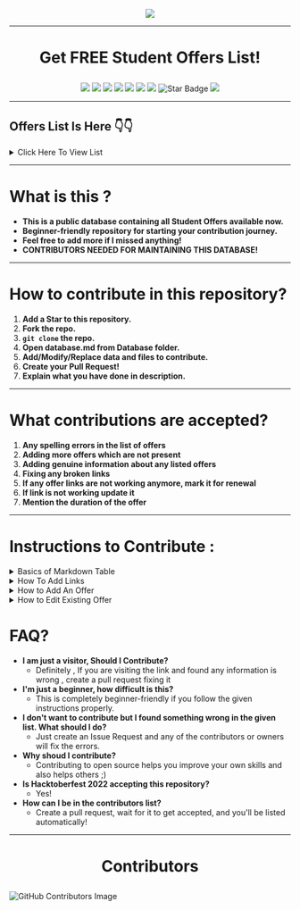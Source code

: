 <p align="center">
<img src="https://media.giphy.com/media/3tpzkqpbVdshXX1By7/giphy.gif">  
</p>  


---

# <p align="center">Get FREE Student Offers List!
<p align="center">
<img src="https://badges.frapsoft.com/os/v2/open-source.svg?v"/>
<img src=https://visitor-badge.glitch.me/badge?page_id=ShryeyamMaity.student-offers"/>
<img src="https://img.shields.io/badge/PRs-welcome-brightgreen.svg?style=flat-square"/>
<img src="https://img.shields.io/github/license/ShreyamMaity/student-offers"/>
<img src="https://img.shields.io/github/stars/ShreyamMaity/student-offers"/>
<img src="https://img.shields.io/github/forks/ShreyamMaity/student-offers"/>
<img src="https://img.shields.io/badge/Contributors-Welcome-orange"/>
<img src="https://img.shields.io/static/v1?label=%F0%9F%8C%9F&message=If%20Useful&style=style=flat&color=BC4E99" alt="Star Badge"/>
<img src="https://img.shields.io/badge/Hacktoberfest-Accepted-yellowgreen"/>
</p>

---

## Offers List Is Here 👇👇
<details><summary> Click Here To View List</summary>
<p>

###### CTRL/Command + F to Find anything  

<!--START_SECTION:cp-->
|Product|Offer Benefits|Type|
|:------|:-------------|:---|
|[Github student developer pack](https://education.github.com/pack)|\$200K worth free software for all your development needs|Development, Art, Design etc.|
|[Bio Link](https://bio.link/)|Link in bio - the clickable URL that you can add to your profile section|Social Media Links Manager|
|[AnyDesk Student](https://anydesk.com/en/education/free-for-students)|All Anydesk Product Licenses while you are student|Design, Art|
|[Spotify premium student discount](https://www.spotify.com/in-en/student/)|Student Discount as low as INR66/month|Music|
|[VS Enterprise](https://visualstudio.microsoft.com/students/)|Visual Studio Code Enterprise Subscription|Development|
|[Notion Pro](https://www.notion.so/product/notion-for-education)|Notion Pro for lifetime for students|Note Taking|
|[Last Pass](https://www.lastpass.com)|6 months subscription|Password Manager|
|[eSurveyCreator](https://www.surveyhero.com/esurveycreator-is-now-surveyhero)|Student License while you are student|Survey creation and distribution app|
|[LucidChart](https://www.lucidchart.com/pages/)|Lifetime free suscription|Flowchart service|
|[Prezi](https://prezi.com/)|Lifetime Subscription|Video Conferencing App|
|[BlackBerry QNX](https://blackberry.qnx.com/en)|LIfetime Subscription|Education|
|[Namecheap.com](https://nc.me/)|1 years .me TLD domain & 1 year SSL Certificate|Domains|
|[Name.com](https://www.name.com/partner/github-students)|One year domain and Advance Security SSL Sertificate|Domains|
|[AWS Educate](https://aws.amazon.com/education/awseducate/)|Starter Account worth \$100.00|Cloud|
|[Educative](https://www.educative.io/github-students)|6 Months Validity with 60+ courses|Learn|
|[Github](https://education.github.com/benefits/offers)|Github pro package|Developer|
|[Microsoft Azure](https://azure.microsoft.com/en-in/free/students/)|25+ microsoft cloud services + \$100.00 in Azure credit|Cloud|
|[Unity](https://unity.com/products/unity-student)|Lifetime|Game Development|
|[Jetbrains](https://www.jetbrains.com/education/)|Annual Subscription|Developer|
|[Digital Ocean](https://www.digitalocean.com/github-students/)|\$50 Credit|Cloud|
|[Bootstrap Studio](https://bootstrapstudio.io/)|Studio Licence|Design concept|
|[Frontend Masters](https://frontendmasters.com/welcome/github-student-developers/)|6 Months Validity|Learn|
|[Heroku](https://www.heroku.com/students)|Hobby Dyno|Cloud|
|[.tech Domains](https://get.tech/github-student-developer-pack)|.tech domain 1 year validity + 2 emails + 100 MB storage|Domains|
|[PomoDone](https://pomodoneapp.com/pomodoro-timer-for-students.html)|Lite Plan for 2 years|Productivity|
|[.tech Domains](https://get.tech/)|.tech domain 1 year validity + 2 emails + 100 MB storage|Domains|
|[GitKraken](https://www.gitkraken.com/github-student-developer-pack-bundle)|GitKraken Pro Kit|Developing Tools|
|[termius](https://termius.com/education)|Premium Plan|Mobile|
|[DataCamp](https://www.datacamp.com/pricing/student)|3 months plan|Learn|
|[One Month](https://onemonth.com/github/students)|30 days subsription|Learn|
|[Education Host](https://github-students.educationhost.co.uk/)|1 Years Plan + Upgrade plan discount|Cloud|
|[Interview Cake](https://www.interviewcake.com/github-students)|3 weeks Plan|Learn|
|[MongoDB](https://www.mongodb.com/students)|\$200 credit + Courses + Certification|Infrastructure & APIs|
|[GitHub Campus Experts](https://education.github.com/experts)|Complete Course|Learn|
|[iconscout](https://iconscout.com/)|1 years Subscription + 60 Premiums icons|Design|
|[twilio](https://www.twilio.com/blog/twilio-perks-students-and-educators-now-available-github-education)|\$50 credit + APIs|Infrastructure & APIs|
|[testmail.app](https://testmail.app/)|Essential plan|Developing Tools|
|[Polypane](https://polypane.app/github-students/)|1 year subscription|Design|
|[Pageclip](https://pageclip.co/github-students)|Basic Plan subscription|Infrastructure|
|[next.tech](https://next.tech/)|1 years Subscription|Developing & Learn|
|[ATOM](https://atomlearning.co.uk/pricing)|Annual Subscription|Tools|
|[Arduino Education](https://https://www.arduino.cc/education/explore-iot-kit)|6 months Subscription|Internet of Things & Infrastructure|
|[Typeform](https://product.typeform.com/github/)|1 years Subscription|Design &  Marketing|
|[netwise.](https://www.netwise.co.uk/students/)|1 years Subscription|Cloud & Internet of Things|
|[HazeOver](https://hazeover.com/)|Lifetime|Productivity|
|[ICONS8](https://icons8.com/github-students)|3 Months unlimited Subscription|Design|
|[Mailgun](https://www.mailgun.com/github-students/)|12 months subcription + 20,000 free emails + 100 email validations|Infrastructures|
|[Go Rails](https://gorails.com/github-students)|12 months subcription – Video Lessons|Learn|
|[Rhino3D](https://www.rhino3d.com/for/education/)|Rhino3D Educational License|3D Rendering|
|[Enscape](https://enscape3d.com/educational-license/)|Enscape educational license|Visual Reality & Real Time Rendering||
|[Chaos](https://www.chaos.com/education/students)|Student License|3D Work|
|[QT](https://www.qt.io/qt-educational-license)|QT Educational License|Cross Platform development|
|[Copyright.com](https://www.copyright.com/solutions-annual-copyright-license-student-assessments/)|Student License|Education|
|[cPanel](https://)|Educational License|cPanel for free but faculty only|
|[Figma pro](https://www.figma.com/education/)|Figma Pro License|UI/UX Designing|
|[Gurobi](https://www.gurobi.com/academia/academic-program-and-licenses/)|Student License|Business Problem Solving|
|[Shapr3d](https://www.shapr3d.com/education)|Student License 1 Year|3D modeling App|
|[Gliffy](https://help.gliffy.com/online/Content/GliffyOnline/free_for_students.htm)|Free account for active students|Diagram Drawing|
|[Portfolio Box Pro](https://https://www.portfoliobox.net/students)|Student License|Portfolio creation|
|[Lumion Pro](https://lumion.com/educational-licenses.html)|Student License|3D Rendering software|
|[Tableau Desktop](https://www.tableau.com/academic/students)|1 Year free Student License|Data Analysing|
|[Tableau Prep Builder](https://)|1 Year Student License|Data Cleaner For Data Analysis|
|[THINKFUL](https://www.thinkful.com/blog/github-adds-thinkful-to-student-developer-pack/)|1 Month Web Development|Learn|
|[Invision App](https://https://www.invisionapp.com/)|Free while you are student|UI/UX Design|
|[Basecamp account](https://basecamp.com/discounts)|Free account for teachers and students|Project management & team Collab|
|[Amazon Prime Student (.com)](https://www.amazon.in/b?ie=UTF8&node=15307611031)|6 month Prime + prime videos(all region) + deals 7 discounts|Shopping|
|[Unidays](https://www.myunidays.com/US/en-US)|Student Discounts|Shopping|
|[SheerID](https://www.sheerid.com/shoppers/studentdeals/)|Student Discount|Shopping|
|[OnTheHub](https://onthehub.com/)|Discounts on softwares for Stdents,Faculty and staff|Softwares|
|[PTC student](https://www.ptc.com/en/products/education/free-software/creo-college-download)|Student License|3D CAD|
|[Intel education software](https://www.intel.com/content/www/us/en/education/intel-education.html)|Student License|Development|
|[Newegg Premier](https://www.newegg.com/neweggpremier)|Discounts|shopping|
|[Mnx.io](https://mnx.io/pricing)|**\$50 credit in cloud hosting for students, valid for 1 year.**|Cloud Server|
|[DNS simple](https://dnsimple.com/signup)|DNS Simple student license|DNS data observation|
|[Orchestrate.io](https://)|Free developer account|database service|
|[Send grid](https://)|Student License|STMP mail system|
|[Bitnami](https://)|Student License free|pre-packaged images for automated setup of popular server software on Windows, Mac OS|
|[Crowflower]https://visit.figure-eight.com/People-Powered-Data-Enrichment_T)|Student License|AI ML training software|
|[Squarespace](https://www.squarespace.com/coupons)|Discount and Free months|education|
|[Students beans](https://www.studentbeans.com/student-discount/uk/all)|Membership ID|student ID for discounts|
|[Themescale](https://)|Wordpress themes license for 1 year|Website|
|[Hexagon Geospatail](https://hexagon.com/company/divisions/safety-infrastructure-geospatial/education-program)|Student License|Education|
|[Axure education](https://www.axure.com/edu)|Student License|Prototype creation software|
|[replit](https://replit.com/site/github-students)|3 months Hackers Plan|Developers & Learn|
|[Bhphotovideo](https://www.bhphotovideo.com/find/eduAdvantage.jsp)|Student License|Shopping|
|[Flatiron School](https://flatironschool.com/)|1 month Subscription|Learn|
|[IMGBOT](https://github.com/marketplace/imgbot/plan/MLP_kgDNGw8#pricing-and-setup)|Free Image Optimisation|Infrastructure|
|[POPSQL](https://popsql.com/github-students)|Premium Plan|Developers Tools|
|[DATADOG](https://)|Pro Account + 10 Servers + 2 Years Plan|Security & Analytics|
|[Kodika.io](https://kodika.io/pricing/)|Unlimited Pro Plan 6 Months – Build iOS Applications|Design & Mobile|
|[Stripe](https://)|No transaction fee on \$1000 Revenue|Infrastructure & APIs|
|[Adafruit](https://www.adafruit.com/github-students)|1 year subscription|Internet of Things & Infrastructure APIs|
|[Dashlane](https://www.dashlane.com/github-students)|6 Months premium plan|Productivity|
|[Travis CI](https://education.travis-ci.com/)|Open Source|Developer Tools & Internet of Things|
|[ScrapingHub](https://)|1 free scrapy Cloud Unit|Developer Tools|
|[Covalence](https://)|1 month Subscription|Learn|
|[deepsource](https://)|Pro Subscription|Tools|
|[TOWER](https://)|Pro Subscription|Developer Tools|
|[Gitpod](https://gitpod.io/plans/)|6 months personal plan subscription|Developer Tools & Learn|
|[Sentry](https://)|500,000 events/month with unlimited projects|Infrastructure|
|[XOJO](https://www.xojo.com/githubstudent/)|Desktop License|Design & Developer Tools|
|[Working Copy](https://)|Pro Subscription|Developer Tools & Mobile|
|[CryptoLens](https://)|10 Licenses|Infrastructure|
|[Jaamly](https://)|6 Months startup plan|Marketing|
|[BrowserStack](https://www.browserstack.com/)|Automate 1 year plan|Developing Tools|
|[Freshpoint](https://)|Growth Plan|Marketing & APIs|
|[blackfire.io](https://)|Profiler Subscription|Security & Analytics|
|[Neve’s](https://themeisle.com/github-students/)|1 year agency wordpress theme|Design & APIs|
|[Codecov](https://)|Public & Private repositories|Developer Tools|
|[CART](https://)|2 Years Premium Plan|Infrastructure|
|[Customerly](https://)|6 months pro plan|Infrastructure & Marketing|
|[SQLGATE](https://www.sqlgate.com/pricing/subscription?language=en)|1 Years Plan Subscription|Tools|
|[Vaadin](https://vaadin.com/student-program)|Pro Subscription|Infrastructure & APIs|
|[Restyled](https://)|Private Repositories|Tools|
|[Deepscan](https://deepscan.io/github-student-pack)|6 Months premium plan|Tools|
|[Weglot](https://)|1 year|Tools & Infrastructure & APIS|
|[CodeScene](https://codescene.com/github-students)|Private Github repositories|Security & Analytics|
|[Simple Analytics](https://)|1 year subscription|Infrastructure & Marketing|
|[USE together](https://)|1 year subscription|ProductiveTools|
|[Algolia](https://)|1 year subscription|Infrastructure|
|[Better Code Hub](https://bettercodehub.com/github-student-developer-pack)|Individual License & Access private repos|Developing Tools|
|[Daily BOT](https://www.dailybot.com/pricing)|6 Months Business|Productivity|
|[POEditor](https://)|1 year subscription|Developer Tools & Infrastructure|
|[Honeybadger.io](https://www.honeybadger.io/github-students/)|1 year subscription|Security & Analytics|
|[Kaltura](https://)|\$10K/year Credits|Infrastructure|
|[astra](https://www.getastra.com/github-student-developer-pack)|6 months Subscription|Security & Analytics|
|[Pushbots](https://pushbots.com/for/education/)|6 months Subscription|Infrastructure|
|[LingoHub](https://)|Professional Plan with 10,000 text segments|Infrastructure, Productivity|
|[Sider](https://)|Standard|Tools|
|[Blockchair](https://blockchair.com/)|100,000 free requests|Infrastructure|
|[Datree:Combat misconfigurations](https://www.datree.io/))|Pro Subscription|Tools|
|[EverSQL](https://www.eversql.com/github-students/))|6 months Subscription|Tools|
|[baremetrics](https://baremetrics.com/github-students)|Free Baremetrics to \$2.5K monthly recurring revenue|Marketing|
|[LambdaTEST](https://www.lambdatest.com/github-students)|1 year Live Plan|Test|
|[LambdaTEST](https://www.lambdatest.com/pricing)|1 year Live Plan|Test|
|[Sqlsmash](https://sqlsmash.com/buy.html)|Standard Plan|Developing Tools|
|[Wisej](https://wisej.com/)|Premium plus plan|Infrastructure|
|[AccessLint](https://github.com/AccessLint)|Access public and Private repos|Repos|
|[appfigures](https://appfigures.com/landing/github-student)|1 year premium plan|marketing|
|[logDNA](https://www.mezmo.com/blog/get-a-free-logdna-account-in-the-github-student-developer-pack)|50GB/monthly 1 year plan|Security & Analytics|
|[Sofy](httphttps://www.mezmo.com/blog/get-a-free-logdna-account-in-the-github-student-developer-packs://)|6 Months premium plan|Tools & Mobile|
|[Transloadit](https://transloadit.com/github-students/)|10 GB Startup Plan|Infrastructure & Tools|
|[Phrase](https://)|12 months premium plan|Infrastructure & Tools|
|[Coveralls](https://coveralls.io/github-students)|Unlimited private repos access|Tools|
|[Yakindu](https://www.itemis.com/en/yakindu/state-machine/yakindu-universities/)|12 months premium|Learn|
|[Storyscript](https://)|12 months business|Infrastructure|
|[Crowdin](https://crowdin.com/page/github-students)|12 months premium|Tools, Infrastructure , Productivity|
|[Transifex](https://www.transifex.com/pricing/)|6 Months premium|Infrastructure & Tools|
|[Minecraft Educational License](https://education.minecraft.net/en-us/licensing)|Educational License of Minecraft|Game|
|[Udemy Coupons for Music Online Courses](https://udemy.com)|Learn Rs 700 at Udemy|Courses|
|[Testbook Offer for Visa Cards](https://testbook.com/offers/5c6d38b3fdb8bb27ca727f62)|Up to 60% OFF + 15% OFF on Testbook Pass|Tools & Mobile|
|[Clean My Mac](https://macpaw.com/store/cleanmymac)|30% off on lifetime edition and annual plans|Tools & PC|
|[SpiceJet](https://corporate.spicejet.com/studentdiscountlanding.aspx)|SpiceJet will provide up to 10% discount on the base fare on direct domestic ﬂights|
|[Qoddi](https://blog.qoddi.com/flashdrive-student-program/)| Qoddi is a web hosting platform which offers $1000 per year for every student| Web Hosting|
|[Autodesk](https://www.autodesk.com/education/edu-software/overview?sorting=featured&filters=individual)| AutoDesk is a Software company for Architecture softwares. They give special discounts to students. | Architecture Design, CAD |
|[Audible](https://www.amazon.com/hz/audible/mlp?ie=UTF8&tag=colinfgee-20)| Access a selection of Audible Originals, audiobooks, and podcasts including exclusive series.| Learning |
|[YouNeedABudget](https://www.youneedabudget.com/college/)| Free budgeting software for college students with student ID| Tools |
|[Headspace](https://www.headspace.com/studentplan)|85% off|Meditation|
|[Apple](https://www.apple.com/us-edu/store)|Discounts on Apple Products for Students|Products|
|[Evernote](https://evernote.com/students)|Get 50% off a full year of Evernote Personal.|Education|
|[Coursera](https://www.coursera.support/s/article/209819033-Apply-for-Financial-Aid-or-a-Scholarship?language=en_US)|Get certified courses for free with Financial Aid|Education|
|[Microsoft for Students](https://msftstudentcert.cloudreadyskills.com/)|Free 8 Microsoft Certification. Required: .edu email address.|Certification|
|[Hulu for Students](https://www.hulu.com/student)|Students: Get Hulu For Just $1.99/Month.|Video Streaming|
|[Expedia](https://www.expedia.com/student-travel-discounts)|Expedia Students Travel Offer|Tour and Travel|
|[Impact Soundworks](https://impactsoundworks.com/support/#academic-discounts/)|Educational Offer in Impact Soundworks|Music|
|[Oneplus](https://www.oneplus.in/education)|Educational Discount on Oneplus Products | Software |
|[Cursa](https://cursa.app/en)|Get certified courses for free|Education|
|[Envato Elements](https://elements.envato.com/pricing/students)|Envato Elements for Students|Design|
|[Alibaba Cloud for Students](https://www.alibabacloud.com/campaign/education)|Free cloud servers, training courses, and certifications.|Education|
|[IRCTC](https://indianrailways.gov.in/railwayboard/view_section.jsp?lang=0&id=0,2,281,880)|Season Ticket Booking Concession for Students|Travel|
|[Indigo](https://www.goindigo.in/add-on-services/student-discount.html)| Total baggage allowance of 25Kgs (1 pc only) including the additional allowance of 10 kgs (collectively referred to as “Benefits”).|Flight Booking Discount|
|[StudentMoneySaver](https://www.studentmoneysaver.co.uk/)|Provide lucrative discounts on top brands for students| Shopping |
|[Dell](https://www.dell.com/en-in/lp/student-laptop-discount#Featured-Student-Laptops)|Provide discounts on laptops and free delivery for students|Products|
|[Lenovo Student Store](https://www.lenovo.com/in/en/d/students-offer/)| Special discounts for College and School Students |Products|
|[Air India](https://www.airindia.in/student-concession.htm)|Student concession on flights|Travel|
|[Mubi](https://mubi.com/promos/student-india)|90 days of hand-picked films for free. Only for students.| Cinema Streaming |
|[VOXI for Students](https://www.voxi.co.uk/acquisition/students)|Students get first month free.|Cellular Data|
|[Amazon](https://www.primevideo.com/)|Student concession on prime video|entertainment|
|[UNiDAYS](https://www.myunidays.com/IN/en-IN/content/about)|Get up to 50% Off - only for students | tech, fashion, learning and more every time you shop|
|[Macpaw](https://macpaw.com/macpaw-student-discount?campaign=cmmx_search_sitelink_en&campaign=cmmx_search_brand_in_en&ci=16806056043&adgroupid=135530056059&adpos=&ck=cleanmymac%20discount&targetid=kwd-331823206928&match={if:p}&gnetwork=g&creative=591911619779&placement=&placecat=&accname=cmm&gclid=CjwKCAjw79iaBhAJEiwAPYwoCPikBA_zA5hEVpgUUyVjqLZnihdOCw1OfTYojxBtjJf2wcOTAGKP4RoCa4IQAvD_BwE)| Student offer upto 30% |CleanMyMAc X Plan|
|[Samsung](https://www.samsung.com/in/microsite/student-advantage/)|Get up to 10% off on Samsung products with Student Advantage Program |Products|
|[HP](https://www.hp.com/in-en/shop/students/about-the-program)| Discounts, cashback, free products and other offers for Students |Products|
|[Flipkart](https://www.flipkart.com/students-enrollment-store?)|Student concession on flipkart plus|Shopping|
|[Udemy](https://googie.coupons/udemy/?loc=9061866&pos=&ad=430569585489&device=c&target=kwd-66803475385&ext=&camp=2036421541&group=70876059966&utm_medium=16772139466432396440&utm_source=16772139466432396440&utm_campaign=16772139466432396440&gclid=CjwKCAjw79iaBhAJEiwAPYwoCM5iqdWKVmKsuXzAMIZvdlI8y7nTHdvnNI7RePjU9jYwcPyCu-4VFRoC_XAQAvD_BwE?loc=9061866&pos=&ad=430569585489&device=c&target=kwd-66803475385&ext=&camp=2036421541&group=70876059966&utm_medium=16772139466432396440&utm_source=adu92&utm_campaign=16772139466432396440&gclid=CjwKCAjw79iaBhAJEiwAPYwoCM5iqdWKVmKsuXzAMIZvdlI8y7nTHdvnNI7RePjU9jYwcPyCu-4VFRoC_XAQAvD_BwE)|Student concession Udemy Courses|Education|
|[Spotify](https://www.spotify.com/us/student/)|Student offer upto 50% on Spotify Premium|Entertainment|
|[Booktopia](https://www.myunidays.com/AU/en-AU/partners/booktopia/view)|Student offer upto 10%|Education|
|[Adobe](https://gateway.studentbeans.com/us/offer/89f9c9b4-d223-41b1-bf58-48f66d73362c?brand=adobe&category=tech-mobile&utm_source=affiliate&utm_medium=rakuten&utm_campaign=3781960:BrokeScholar&utm_content=3&utm_term=usnetwork&ranMID=44445&ranEAID=*LjTQqvRo5A&ranSiteID=.LjTQqvRo5A-CmG1u971Dcl4NiZHqsZEpA)|Student offer upto 65%|Education|
|[Lenovo](https://lenovo.studentbeans.com/)|Student offer upto 20%|Product|
<!--END_SECTION:cp-->


</p>
</details>  

---

# What is this ?

- **This is a public database containing all Student Offers available now.**
- **Beginner-friendly repository for starting your contribution journey.**
- **Feel free to add more if I missed anything!**
- **CONTRIBUTORS NEEDED FOR MAINTAINING THIS DATABASE!**  
  
---

# How to contribute in this repository?

1. **Add a Star to this repository.**
2. **Fork the repo.**
3. **`git clone` the repo.**
4. **Open database.md from Database folder.**
5. **Add/Modify/Replace data and files to contribute.**
6. **Create your Pull Request!**
7. **Explain what you have done in description.**

---

# What contributions are accepted?

1. **Any spelling errors in the list of offers**
2. **Adding more offers which are not present**
3. **Adding genuine information about any listed offers**
4. **Fixing any broken links**
5. **If any offer links are not working anymore, mark it for renewal**
6. **If link is not working update it**
7. **Mention the duration of the offer**

---

# Instructions to Contribute :

<details><summary> Basics of Markdown Table </summary>
  <p>

  - ![markdown table](./instructions/table.png)
  - ![table info](./instructions/info.png)

	
   </p>
   </details>
<details><summary> How To Add Links </summary>
  <p>

  - ![link info](./instructions/link.png)  
  
  - **Change/Replace the link**

  </p>
  </details>  

<details><summary> How to Add An Offer </summary>
  <p>

   - ![Add](./instructions/add.png)  

   -
     ```bash
     [TITLE](https://)|OFFER INFO|TYPE|
     ```  

   - **Use the format**  

   - **add your own offer data**  

   - **add it at the end of the list**  

   - **make sure everything is genuine**  




  </p>
  </details>  

<details><summary> How to Edit Existing Offer </summary>
  <p>

   - ![table info](./instructions/info.png)  

   - **Edit The Offer Info or Type**

  </p>
  </details>  

# FAQ?


- **I am just a visitor, Should I Contribute?**
  - Definitely , If you are visiting the link and found any information is wrong , create a pull request fixing it
- **I'm just a beginner, how difficult is this?**
  - This is completely beginner-friendly if you follow the given instructions properly.
- **I don't want to contribute but I found something wrong in the given list. What should I do?**
  - Just create an Issue Request and any of the contributors or owners will fix the errors.
- **Why shoud I contribute?**
  - Contributing to open source helps you improve your own skills and also helps others ;)
- **Is Hacktoberfest 2022 accepting this repository?**
  - Yes!
- **How can I be in the contributors list?**
	- Create a pull request, wait for it to get accepted, and you'll be listed automatically!






<hr/>

# <p align="center">Contributors

![GitHub Contributors Image](https://contrib.rocks/image?repo=ShreyamMaity/student-offers) 
